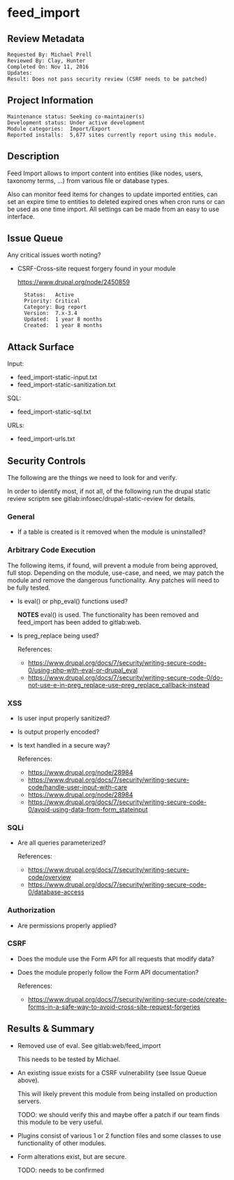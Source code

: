 # feed_import

## Review Metadata

    Requested By: Michael Prell
    Reviewed By: Clay, Hunter
    Completed On: Nov 11, 2016
    Updates:
    Result: Does not pass security review (CSRF needs to be patched)
    

## Project Information

    Maintenance status: Seeking co-maintainer(s)
    Development status: Under active development
    Module categories:  Import/Export
    Reported installs:  5,677 sites currently report using this module.


## Description

Feed Import allows to import content into entities (like nodes, users, taxonomy
terms, ...) from various file or database types.

Also can monitor feed items for changes to update imported entities,
can set an expire time to entities to deleted expired ones when cron runs
or can be used as one time import.
All settings can be made from an easy to use interface. 


## Issue Queue

Any critical issues worth noting?

- CSRF-Cross-site request forgery found in your module

  https://www.drupal.org/node/2450859

        Status:   Active
        Priority: Critical 
        Category: Bug report 
        Version:  7.x-3.4 
        Updated:  1 year 8 months 
        Created:  1 year 8 months 


## Attack Surface

Input: 
- feed_import-static-input.txt
- feed_import-static-sanitization.txt

SQL:
- feed_import-static-sql.txt

URLs:
- feed_import-urls.txt


## Security Controls

The following are the things we need to look for and verify.

In order to identify most, if not all, of the following run the drupal static
review scriptm see gitlab:infosec/drupal-static-review for details.


### General ###

- If a table is created is it removed when the module is uninstalled?


### Arbitrary Code Execution ###

The following items, if found, will prevent a module from being approved, full
stop. Depending on the module, use-case, and need, we may patch the module and
remove the dangerous functionality. Any patches will need to be fully tested.

- Is eval() or php_eval() functions used?

    **NOTES** eval() is used. The functionality has been removed and feed_import
    has been added to gitlab:web.

- Is preg_replace being used?

    References:
    - https://www.drupal.org/docs/7/security/writing-secure-code-0/using-php-with-eval-or-drupal_eval
    - https://www.drupal.org/docs/7/security/writing-secure-code-0/do-not-use-e-in-preg_replace-use-preg_replace_callback-instead


### XSS ###

- Is user input properly sanitized?
- Is output properly encoded?
- Is text handled in a secure way? 

    References:
    - https://www.drupal.org/node/28984
    - https://www.drupal.org/docs/7/security/writing-secure-code/handle-user-input-with-care
    - https://www.drupal.org/node/28984
    - https://www.drupal.org/docs/7/security/writing-secure-code-0/avoid-using-data-from-form_stateinput


### SQLi ###

- Are all queries parameterized?

    References:
    - https://www.drupal.org/docs/7/security/writing-secure-code/overview
    - https://www.drupal.org/docs/7/security/writing-secure-code-0/database-access

### Authorization ###

- Are permissions properly applied?
 

### CSRF ###

- Does the module use the Form API for all requests that modify data?
- Does the module properly follow the Form API documentation?

    References:
    - https://www.drupal.org/docs/7/security/writing-secure-code/create-forms-in-a-safe-way-to-avoid-cross-site-request-forgeries


## Results & Summary

- Removed use of eval. See gitlab:web/feed_import

    This needs to be tested by Michael.

- An existing issue exists for a CSRF vulnerability (see Issue Queue above).

    This will likely prevent this module from being installed on production
    servers.
    
    TODO: we should verify this and maybe offer a patch if our team finds this
    module to be very useful.
    
- Plugins consist of various 1 or 2 function files and some classes to use
  functionality of other modules.

- Form alterations exist, but are secure.

    TODO: needs to be confirmed


